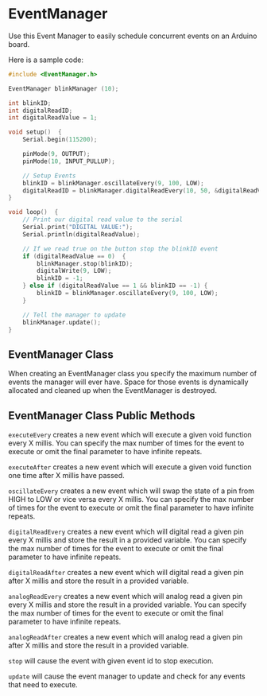 # EventManager

Use this Event Manager to easily schedule concurrent events on an Arduino board.

Here is a sample code:
```cpp
#include <EventManager.h>

EventManager blinkManager (10);

int blinkID;
int digitalReadID;
int digitalReadValue = 1;

void setup()  {
    Serial.begin(115200);

    pinMode(9, OUTPUT);
    pinMode(10, INPUT_PULLUP);

    // Setup Events
    blinkID = blinkManager.oscillateEvery(9, 100, LOW);
    digitalReadID = blinkManager.digitalReadEvery(10, 50, &digitalReadValue);
}

void loop()  {
    // Print our digital read value to the serial
    Serial.print("DIGITAL VALUE:");
    Serial.println(digitalReadValue);

    // If we read true on the button stop the blinkID event
    if (digitalReadValue == 0)  {
        blinkManager.stop(blinkID);
        digitalWrite(9, LOW);
        blinkID = -1;
    } else if (digitalReadValue == 1 && blinkID == -1) {
        blinkID = blinkManager.oscillateEvery(9, 100, LOW);
    }

    // Tell the manager to update
    blinkManager.update();
}
```

## EventManager Class

When creating an EventManager class you specify the maximum number of events the manager will ever have. Space for those events is dynamically allocated and cleaned up when the EventManager is destroyed. 

## EventManager Class Public Methods

`executeEvery` creates a new event which will execute a given void function every X millis. You can specify the max number of times for the event to execute or omit the final parameter to have infinite repeats.

`executeAfter` creates a new event which will execute a given void function one time after X millis have passed.

`oscillateEvery` creates a new event which will swap the state of a pin from HIGH to LOW or vice versa every X millis. You can specify the max number of times for the event to execute or omit the final parameter to have infinite repeats.

`digitalReadEvery` creates a new event which will digital read a given pin every X millis and store the result in a provided variable. You can specify the max number of times for the event to execute or omit the final parameter to have infinite repeats.

`digitalReadAfter` creates a new event which will digital read a given pin after X millis and store the result in a provided variable.

`analogReadEvery` creates a new event which will analog read a given pin every X millis and store the result in a provided variable. You can specify the max number of times for the event to execute or omit the final parameter to have infinite repeats.

`analogReadAfter` creates a new event which will analog read a given pin after X millis and store the result in a provided variable.

`stop` will cause the event with given event id to stop execution.

`update` will cause the event manager to update and check for any events that need to execute.
